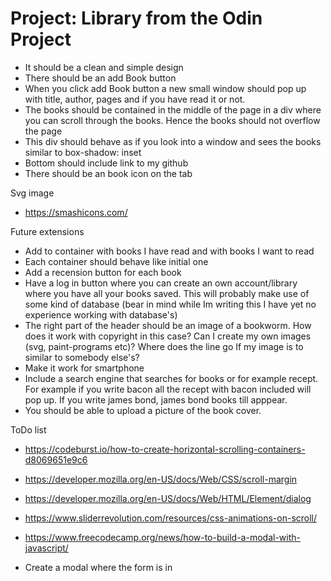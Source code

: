 # Project: Library from the Odin Project

- It should be a clean and simple design
- There should be an add Book button
- When you click add Book button a new small window should pop up with title, author, pages and if you have read it or not.
- The books should be contained in the middle of the page in a div where you can scroll through the books. Hence the books should not overflow the page
- This div should behave as if you look into a window and sees the books similar to box-shadow: inset
- Bottom should include link to my github
- There should be an book icon on the tab

Svg image
- https://smashicons.com/


Future extensions
- Add to container with books I have read and with books I want to read
- Each container should behave like initial one
- Add a recension button for each book
- Have a log in button where you can create an own account/library where you have all your books saved. This will probably make use of some kind of database (bear in mind while Im writing this I have yet no experience working with database's)
- The right part of the header should be an image of a bookworm. How does it work with copyright in this case? Can I create my own images (svg, paint-programs etc)? Where does the line go If my image is to similar to somebody else's?
- Make it work for smartphone
- Include a search engine that searches for books or for example recept. For example if you write bacon all the recept with bacon included will pop up. If you write james bond, james bond books till apppear.
- You should be able to upload a picture of the book cover.




ToDo list
- https://codeburst.io/how-to-create-horizontal-scrolling-containers-d8069651e9c6
- https://developer.mozilla.org/en-US/docs/Web/CSS/scroll-margin
- https://developer.mozilla.org/en-US/docs/Web/HTML/Element/dialog

- https://www.sliderrevolution.com/resources/css-animations-on-scroll/

- https://www.freecodecamp.org/news/how-to-build-a-modal-with-javascript/

- Create a modal where the form is in
